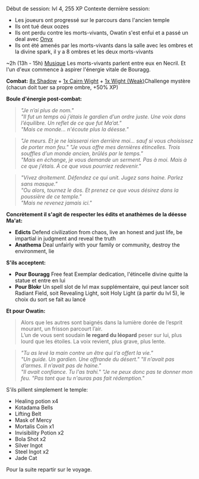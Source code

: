 
Début de session: lvl 4, 255 XP
Contexte dernière session:
- Les joueurs ont progressé sur le parcours dans l'ancien temple
- Ils ont tué deux oozes
- Ils ont perdu contre les morts-vivants, Owatin s'est enfui et a passé un deal avec [Onyx](https://pathbuilder2e.com/launch.html?build=1112908)
- Ils ont été amenés par les morts-vivants dans la salle avec les ombres et la divine spark, il y a 8 ombres et les deux morts-vivants

~2h (13h - 15h)
[Musique](https://www.youtube.com/watch?v=J3IKi_vLtlw)
Les morts-vivants parlent entre eux en Necril. Et l'un d'eux commence à aspirer l'énergie vitale de Bouragg.

**Combat:**
[8x Shadow](https://2e.aonprd.com/Monsters.aspx?ID=3186) + [1x Cairn Wight](https://2e.aonprd.com/Monsters.aspx?ID=859) + [1x Wight (Weak)](https://2e.aonprd.com/Monsters.aspx?ID=3239&Weak=true&NoRedirect=1)Challenge mystère (chacun doit tuer sa propre ombre, +50% XP) 

**Boule d'énergie post-combat:**
>_"Je n’ai plus de nom."_  
  _"Il fut un temps où j’étais le gardien d’un ordre juste. Une voix dans l’équilibre. Un reflet de ce que  fut Ma’at."_   
  _"Mais ce monde... n'écoute plus la déesse."_

>_"Je meurs. Et je ne laisserai rien derrière moi... sauf si vous choisissez de porter mon feu."_
>_"Je vous offre mes dernières étincelles. Trois souffles d’un monde ancien, brûlés par le temps."_  
  _"Mais en échange, je vous demande un serment. Pas à moi. Mais à ce que j’étais. À ce que vous pourriez redevenir."_

>_"Vivez droitement. Défendez ce qui unit. Jugez sans haine. Parlez sans masque."_  
  _"Ou alors, tournez le dos. Et prenez ce que vous désirez dans la poussière de ce temple."_  
  _"Mais ne revenez jamais ici."_
  
**Concrètement il s'agit de respecter les édits et anathèmes de la déesse Ma'at:**
- **Edicts** Defend civilization from chaos, live an honest and just life, be impartial in judgment and reveal the truth  
- **Anathema** Deal unfairly with your family or community, destroy the environment, lie

**S'ils acceptent:**
- **Pour Bouragg** Free feat Exemplar dedication, l'étincelle divine quitte la statue et entre en lui
- **Pour Blokr** Un spell slot de lvl max supplémentaire, qui peut lancer soit Radiant Field, soit Revealing Light, soit Holy Light (à partir du lvl 5), le choix du sort se fait au lancé

**Et pour Owatin:**
>Alors que les autres sont baignés dans la lumière dorée de l’esprit mourant, un frisson parcourt l’air.  
  L’un de vous sent soudain **le regard du léopard** peser sur lui, plus lourd que les étoiles. 
  La voix revient, plus grave, plus lente.

>_"Tu as levé la main contre un être qui t’a offert la vie."_  
  _"Un guide. Un gardien. Une offrande du désert."_
  _"Il n’avait pas d’armes. Il n’avait pas de haine."  
  "Il avait confiance. Tu l'as trahi."_
>_"Je ne peux donc pas te donner mon feu._
>_"Pas tant que tu n'auras pas fait rédemption."_

S'ils pillent simplement le temple:
- Healing potion x4
- Kotadama Bells
- Lifting Belt
- Mask of Mercy
- Mortalis Coin x1
- Invisibility Potion x2
- Bola Shot x2
- Silver Ingot
- Steel Ingot x2
- Jade Cat

Pour la suite repartir sur le voyage.

  



